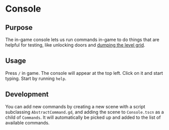 # Console
## Purpose
The in-game console lets us run commands in-game to do things that are helpful for testing, like unlocking doors and
[dumping the level grid](grid-viewer.md). 

## Usage
Press `/` in game. The console will appear at the top left. Click on it and start typing. Start by running `help`.

## Development
You can add new commands by creating a new scene with a script subclassing `AbstractCommand.gd`, and adding the scene to
`Console.tscn` as a child of `Commands`. It will automatically be picked up and added to the list of available commands.


